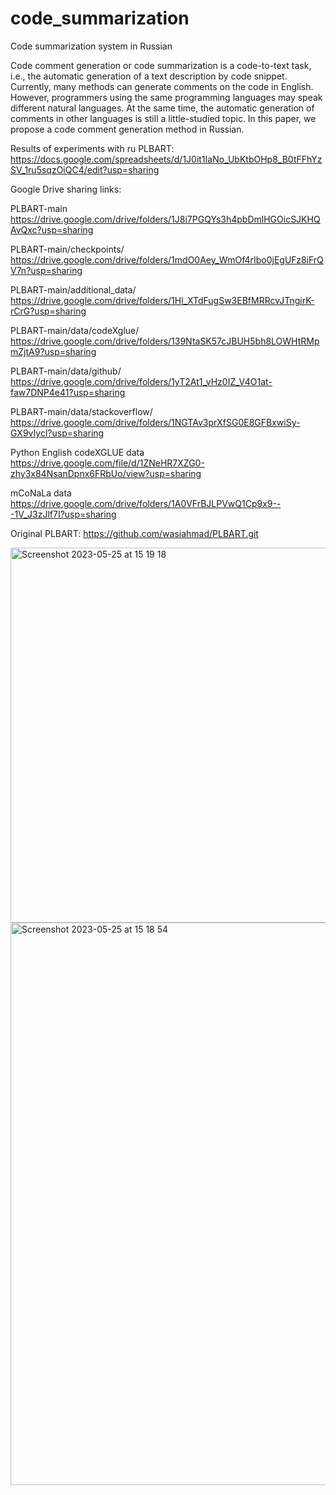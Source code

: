 # code_summarization
Code summarization system in Russian

Code comment generation or code summarization is a code-to-text task, i.e., the automatic generation of a text description by code snippet. Currently, many methods can generate comments on the code in English. However, programmers using the same programming languages may speak different natural languages. At the same time, the automatic generation of comments in other languages is still a little-studied topic. In this paper, we propose a code comment generation method in Russian.

Results of experiments with ru PLBART: https://docs.google.com/spreadsheets/d/1J0it1IaNo_UbKtbOHp8_B0tFFhYzSV_1ru5sqzOiQC4/edit?usp=sharing

Google Drive sharing links:

PLBART-main https://drive.google.com/drive/folders/1J8i7PGQYs3h4pbDmlHGOicSJKHQAvQxc?usp=sharing

PLBART-main/checkpoints/ https://drive.google.com/drive/folders/1mdO0Aey_WmOf4rIbo0jEgUFz8iFrQV7n?usp=sharing

PLBART-main/additional_data/ https://drive.google.com/drive/folders/1Hl_XTdFugSw3EBfMRRcvJTngirK-rCrG?usp=sharing

PLBART-main/data/codeXglue/ https://drive.google.com/drive/folders/139NtaSK57cJBUH5bh8LOWHtRMpmZjtA9?usp=sharing

PLBART-main/data/github/ https://drive.google.com/drive/folders/1yT2At1_vHz0IZ_V4O1at-faw7DNP4e41?usp=sharing

PLBART-main/data/stackoverflow/ https://drive.google.com/drive/folders/1NGTAv3prXfSG0E8GFBxwiSy-GX9vIycl?usp=sharing

Python English codeXGLUE data https://drive.google.com/file/d/1ZNeHR7XZG0-zhy3x84NsanDpnx6FRbUo/view?usp=sharing

mCoNaLa data https://drive.google.com/drive/folders/1A0VFrBJLPVwQ1Cp9x9---1V_J3zJlf7I?usp=sharing

Original PLBART: https://github.com/wasiahmad/PLBART.git

<img width="600" alt="Screenshot 2023-05-25 at 15 19 18" src="https://github.com/ekarakatya/code_summarization/assets/47139315/35318b8c-6a97-4fa4-a8c0-466cd1b7a40f">

<img width="900" alt="Screenshot 2023-05-25 at 15 18 54" src="https://github.com/ekarakatya/code_summarization/assets/47139315/54549724-40dc-4990-bdd7-7a5a1a2c7bed">
